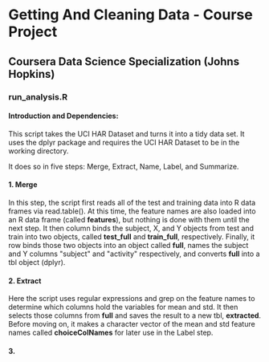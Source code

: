 # Getting And Cleaning Data - Course Project

## Coursera Data Science Specialization (Johns Hopkins)

### run_analysis.R

#### Introduction and Dependencies:

This script takes the UCI HAR Dataset and turns it into a tidy data set.
It uses the dplyr package and requires the UCI HAR Dataset to be
in the working directory. 

It does so in five steps: Merge, Extract, Name, Label, and Summarize.

#### 1. Merge

In this step, the script first reads all of the test and training data into
R data frames via read.table(). At this time, the feature names are also loaded into an
R data frame (called **features**), but nothing is done with them until the next step. 
It then column binds the subject, X, and Y objects from test and train into two objects, 
called **test_full** and **train_full**, respectively. Finally, it row binds those two objects into
an object called **full**, names the subject and Y columns "subject" and "activity" respectively, 
and converts **full** into a tbl object (dplyr).

#### 2. Extract

Here the script uses regular expressions and grep on the feature names to determine which columns
hold the variables for mean and std. It then selects those columns from **full** and saves
the result to a new tbl, **extracted**. Before moving on, it makes a character vector of the
mean and std feature names called **choiceColNames** for later use in the Label step.

#### 3. 


